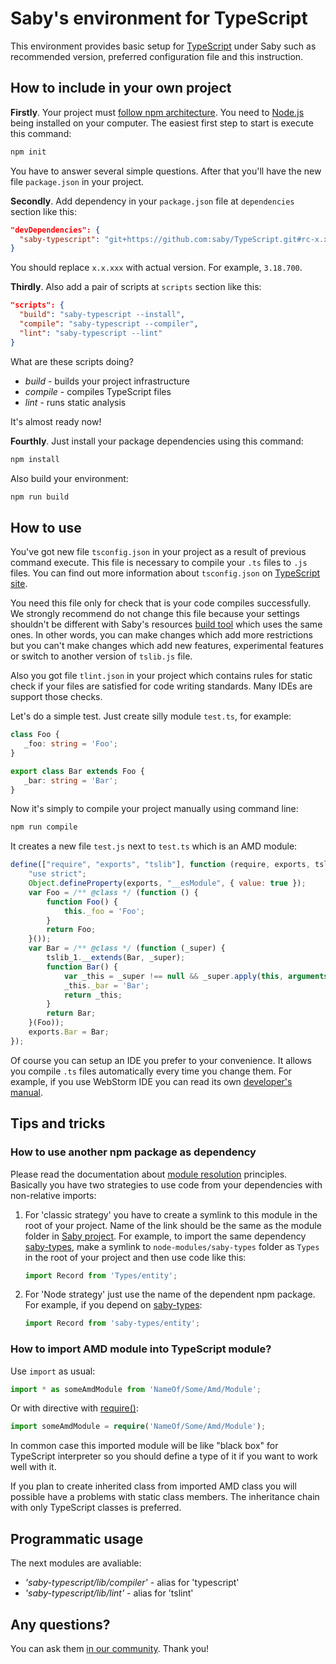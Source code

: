 # Saby's environment for TypeScript

This environment provides basic setup for [TypeScript](https://www.typescriptlang.org/) under Saby such as recommended version, preferred configuration file and this instruction.

## How to include in your own project

**Firstly**. Your project must [follow npm architecture](https://docs.npmjs.com/cli/init). You need to [Node.js](https://nodejs.org/) being installed on your computer. The easiest first step to start is execute this command:
```bash
npm init
```
You have to answer several simple questions. After that you'll have the new file `package.json` in your project.

**Secondly**. Add dependency in your `package.json` file at `dependencies` section like this:
```json
"devDependencies": {
  "saby-typescript": "git+https://github.com:saby/TypeScript.git#rc-x.x.xxx"
}
```
You should replace `x.x.xxx` with actual version. For example, `3.18.700`. 

**Thirdly**. Also add a pair of scripts at `scripts` section like this:
```json
"scripts": {
  "build": "saby-typescript --install",
  "compile": "saby-typescript --compiler",
  "lint": "saby-typescript --lint"
}
```
What are these scripts doing?

- *build* - builds your project infrastructure
- *compile* - compiles TypeScript files
- *lint* - runs static analysis

It's almost ready now!

**Fourthly**. Just install your package dependencies using this command:
```bash
npm install
```

Also build your environment:
```bash
npm run build
```

## How to use

You've got new file `tsconfig.json` in your project as a result of previous command execute. This file is necessary to compile your `.ts` files to `.js` files. You can find out more information about `tsconfig.json` on [TypeScript site](https://www.typescriptlang.org/).

You need this file only for check that is your code compiles successfully. We strongly recommend do not change this file because your settings shouldn't be different with Saby's resources [build tool](https://github.com/saby/Builder) which uses the same ones. In other words, you can make changes which add more restrictions but you can't make changes which add new features, experimental features or switch to another version of `tslib.js` file.

Also you got file `tlint.json` in your project which contains rules for static check if your files are satisfied for code writing standards. Many IDEs are support those checks.

Let's do a simple test. Just create silly module `test.ts`, for example:
```typescript
class Foo {
   _foo: string = 'Foo';
}

export class Bar extends Foo {
   _bar: string = 'Bar';
}
```

Now it's simply to compile your project manually using command line:
```bash
npm run compile
```

It creates a new file `test.js` next to `test.ts` which is an AMD module:
```javascript
define(["require", "exports", "tslib"], function (require, exports, tslib_1) {
    "use strict";
    Object.defineProperty(exports, "__esModule", { value: true });
    var Foo = /** @class */ (function () {
        function Foo() {
            this._foo = 'Foo';
        }
        return Foo;
    }());
    var Bar = /** @class */ (function (_super) {
        tslib_1.__extends(Bar, _super);
        function Bar() {
            var _this = _super !== null && _super.apply(this, arguments) || this;
            _this._bar = 'Bar';
            return _this;
        }
        return Bar;
    }(Foo));
    exports.Bar = Bar;
});
```

Of course you can setup an IDE you prefer to your convenience. It allows you compile `.ts` files automatically every time you change them.
For example, if you use WebStorm IDE you can read its own [developer's manual](https://www.jetbrains.com/help/webstorm/typescript-support.html).

## Tips and tricks

### How to use another npm package as dependency

Please read the documentation about [module resolution](https://www.typescriptlang.org/docs/handbook/module-resolution.html) principles.
Basically you have two strategies to use code from your dependencies with non-relative imports:

1. For 'classic strategy' you have to create a symlink to this module in the root of your project.  Name of the link should be the same as the module folder in [Saby project](https://github.com/saby). For example, to import the same dependency [saby-types](https://github.com/saby/Types), make a symlink to `node-modules/saby-types` folder as `Types` in the root of your project and then use code like this:

    ```typescript
    import Record from 'Types/entity';
    ```

1. For 'Node strategy' just use the name of the dependent npm package. For example, if you depend on [saby-types](https://github.com/saby/Types):

    ```typescript
    import Record from 'saby-types/entity';
    ```

### How to import AMD module into TypeScript module?

Use `import` as usual:

```typescript
import * as someAmdModule from 'NameOf/Some/Amd/Module';
```

Or with directive with [require()](https://www.typescriptlang.org/docs/handbook/triple-slash-directives.html#export--and-import--require):

```typescript
import someAmdModule = require('NameOf/Some/Amd/Module');
```

In common case this imported module will be like "black box" for TypeScript interpreter so you should define a type of it if you want to work well with it.

If you plan to create inherited class from imported AMD class you will possible have a problems with static class members. The inheritance chain with only TypeScript classes is preferred.

## Programmatic usage

The next modules are avaliable:
- *'saby-typescript/lib/compiler'* - alias for 'typescript'
- *'saby-typescript/lib/lint'* - alias for 'tslint'

## Any questions?

You can ask them [in our community](https://wi.sbis.ru). Thank you!
